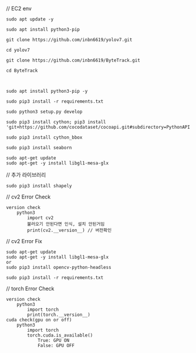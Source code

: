 // EC2 env

	sudo apt update -y
	
	sudo apt install python3-pip

	git clone https://github.com/inbn6619/yolov7.git

	cd yolov7

	git clone https://github.com/inbn6619/ByteTrack.git

	cd ByteTrack

	

	sudo apt install python3-pip -y

	sudo pip3 install -r requirements.txt

	sudo python3 setup.py develop

	sudo pip3 install cython; pip3 install 'git+https://github.com/cocodataset/cocoapi.git#subdirectory=PythonAPI'

	sudo pip3 install cython_bbox

	sudo pip3 install seaborn

	sudo apt-get update
	sudo apt-get -y install libgl1-mesa-glx

// 추가 라이브러리

	sudo pip3 install shapely














// cv2 Error Check

	version check
		python3
			import cv2
			불러오기 안된다면 인식, 설치 안된거임
			print(cv2.__version__) // 버전확인

// cv2 Error Fix


	sudo apt-get update
	sudo apt-get -y install libgl1-mesa-glx
	or
	sudo pip3 install opencv-python-headless
	
	sudo pip3 install -r requirements.txt



// torch Error Check

	version check
		python3
			import torch
			print(torch.__version__)
	cuda check(gpu on or off)
		python3
			import torch
			torch.cuda.is_available()
				True: GPU ON
				False: GPU OFF
